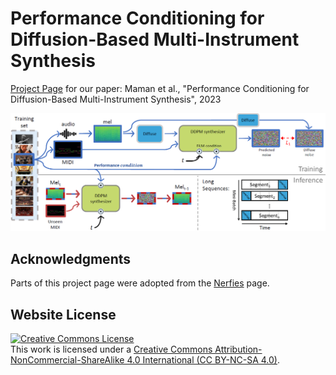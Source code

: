 # Performance Conditioning for Diffusion-Based Multi-Instrument Synthesis
[Project Page](https://benadar293.github.io/multi-aspect-conditioning) for our paper: Maman et al., "Performance Conditioning for Diffusion-Based Multi-Instrument Synthesis", 2023

![alt text](static/images/overview.PNG "Overview")

## Acknowledgments
Parts of this project page were adopted from the [Nerfies](https://nerfies.github.io/) page.

## Website License
<a rel="license" href="https://creativecommons.org/licenses/by-nc-sa/4.0/"><img alt="Creative Commons License" style="border-width:0" src="https://i.creativecommons.org/l/by-nc-sa/4.0/88x31.png" /></a><br />This work is licensed under a <a rel="license" href="http://creativecommons.org/licenses/by-sa/4.0/">Creative Commons Attribution-NonCommercial-ShareAlike 4.0 International (CC BY-NC-SA 4.0)</a>.

